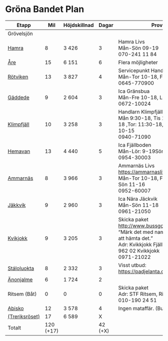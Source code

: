 # Gröna Bandet Plan



| Etapp                                                        | Mil       | Höjdskillnad | Dagar   | Proviantering                                                | Kml                                              | Gpx                                              |
| ------------------------------------------------------------ | --------- | ------------ | ------- | ------------------------------------------------------------ | ------------------------------------------------ | ------------------------------------------------ |
| Grövelsjön                                                   |           |              |         |                                                              |                                                  |                                                  |
| [Hamra](https://www.gaiagps.com/map/?loc=8.7/12.0413/62.3384&pubLink=wFQMgLunSAAnA75nwHCRLRhJ&trackId=566247c5-e825-4c16-a37d-b71c3cdf6c65) | 8         | 3 426        | 3       | Hamra Livs<br />Mån-Sön 09-19 <br />070-241 11 84            | [download kml](./kmls/etapp-1-grovelsjon-hamra.kml)       | [gpx](./gpxs/etapp-1-grovelsjon-hamra.gpx)       |
| [Åre](https://www.gaiagps.com/map/?loc=8.7/12.4826/62.3487&pubLink=BGfs8nMcgFnxVDENe9c68IqE&trackId=70fd4db8-a2e7-4dfe-b550-d915210fca60) | 15        | 6 151        | 6       | Flera möjligheter                                            | [kml](./kmls/etapp-2-hamra-are.kml)              | [gpx](./gpxs/etapp-2-hamra-are.gpx)              |
| [Rötviken](https://www.gaiagps.com/map/?loc=8.3/13.2318/63.6800&pubLink=4Oi1wUXK9juDXVCOe9nSwcJY&trackId=99237973-961f-4c9a-b5d9-7f488256a3f3) | 13        | 3 827        | 4       | Servicepunkt Handlarn<br />Mån-Tor 10-18, Fre 10-19, Lör 10-14<br />0645-770900 | [kml](./kmls/etapp-3-are-rotviken.kml)           | [gpx](./gpxs/etapp-3-are-rotviken.gpx)           |
| [Gäddede](https://www.gaiagps.com/map/?loc=8.3/13.2318/63.6800&pubLink=wyw7Mim5o20Dt0EHgb04YTQc&trackId=1520f385-04fc-4408-944f-07bd31d471e0) | 9         | 2 604        | 3       | Ica Gränsbua<br />Mån-Fre 10-18, Lör 10-16<br />0672-10024   | [kml](./kmls/etapp-4-rotviken-gaddede.kml)       | [gpx](./gpxs/etapp-4-rotviken-gaddede.gpx)       |
| [Klimpfjäll](https://www.gaiagps.com/map/?loc=8.3/14.0761/64.7793&pubLink=nIIXRK1ySiRQZ9Y7miuqA8GB&trackId=bf9d9234-aae2-487c-83d4-9822114cd34f) | 10        | 3 258        | 3       | Handlarn Klimpfjäll<br />Mån 9:30-18, Tis 11:30-18, Ons: 9:30-18 ,Tor: 11:30-18, Fre: 9:30-18, Lör: 10-15<br />0940-71090 | [kml](./kmls/etapp-5-gaddede-klimpfjall.kml)     | [gpx](./gpxs/etapp-5-gaddede-klimpfjall.gpx)     |
| [Hemavan](https://www.gaiagps.com/map/?loc=8.3/14.0761/64.7793&pubLink=flSSKvlb4X18tIC3o5YgGQvr&trackId=17e73152-cd57-4f9d-b48b-1d23a5190d5c) | 13        | 4 440        | 5       | Ica Fjällboden<br />Mån-Lör: 9-19Sön: 10-19<br />0954-30003  | [kml](./kmls/etapp-6-klimpfjall-hemavan.kml)     | [gpx](./gpxs/etapp-6-klimpfjall-hemavan.gpx)     |
| [Ammarnäs](https://www.gaiagps.com/map/?loc=8.3/14.0761/64.7793&pubLink=flSSKvlb4X18tIC3o5YgGQvr&trackId=17e73152-cd57-4f9d-b48b-1d23a5190d5c) | 8         | 3 966        | 3       | Ammarnäs Livs<br />https://ammarnaslivs.se/<br />Mån-Tor 10-18, Fre 10-20, Lör 09-15, Sön 11-16<br />0952-60007 | [kml](./kmls/etapp-7-hemavan-ammarnas.kml)       | [gpx](./gpxs/etapp-7-hemavan-ammarnas.gpx)       |
| [Jäkkvik](https://www.gaiagps.com/map/?loc=9.6/15.4938/65.9030&pubLink=zmfHAA8aNzDtcsSPEvyHHK7e&trackId=791e5ec2-0f7b-43df-ae29-e8ae1ee20860) | 9         | 2 960        | 3       | Ica Nära Jäckvik<br />Mån-Sön 11-18<br />0961-21050          | [kml](./kmls/etapp-8-ammarnas-jakkvik.kml)       | [gpx](./gpxs/etapp-8-ammarnas-jakkvik.gpx)       |
| [Kvikjokk](https://www.gaiagps.com/map/?loc=8.2/16.9162/66.6674&pubLink=KZjcxScWiidMF5DzkFLXp2d6&trackId=f5be3050-d79e-4fe0-8d4b-562ddb546c95) | 9         | 3 205        | 3       | Skicka paket<br />http://www.bussgods.se/<br />“Märk det med namn och när du beräknar att hämta det.”<br />Adr: Kvikkjokk Fjällstation, Storvägen 19, 962 02 Kvikkjokk<br />0971-21022 | [kml](./kmls/etapp-9-jakkvik-kvikkjokk.kml)      | [gpx](./gpxs/etapp-9-jakkvik-kvikkjokk.gpx)      |
| [Stáloluokta](https://www.gaiagps.com/map/?loc=8.2/16.9162/66.6674&pubLink=KZjcxScWiidMF5DzkFLXp2d6&trackId=f5be3050-d79e-4fe0-8d4b-562ddb546c95) | 8         | 2 332        | 3       | Visst utbud: https://padjelanta.com/stugor/staloluokta/      | [kml](./kmls/etapp-10-kvikkjokk-staloluokta.kml) | [gpx](./gpxs/etapp-10-kvikkjokk-staloluokta.gpx) |
| [Änonjalme](https://www.gaiagps.com/map/?loc=9.0/16.7741/67.4823&pubLink=7afJFqFIWLMF0Jmc2Jt1b1Rz&trackId=7918d459-b481-4cc5-a63d-e0e9603e7d85) | 6         | 1 724        | 2       |                                                              | [kml](./kmls/etapp-11-staloluokta-anonjalme.kml) | [gpx](./gpxs/etapp-11-staloluokta-anonjalme.gpx) |
| Ritsem (Båt)                                                 | 0         | 0            | 0       | Skicka paket <br />Adr: STF Ritsem, Ritsem 4, 982 99 Ritsem <br />010-190 24 51 |                                                  |                                                  |
| [Abisko](https://www.gaiagps.com/map/?loc=9.0/16.7741/67.4823&pubLink=c4FHzirPoMaVX0ulAnYfcp4S&trackId=d66ed6de-3c5a-4cba-bf07-c9395a6797dc) | 12        | 3 578        | 4       | Ingen mataffär. (Buss till Riksgränsen)                      | [kml](./kmls/etapp-12-ritsem-abisko.kml)         | [gpx](./gpxs/etapp-12-ritsem-abisko.gpx)         |
| [(Treriksröset)](https://www.gaiagps.com/map/?loc=7.8/18.9967/68.7054&pubLink=CtNbmrlpOf1OPRAyefdWJ59i&trackId=533316ce-b581-4029-82f3-74531da3880b) | 17        | 6 589        | X       |                                                              | [kml](./kmls/etapp-13-abisko-treriksroset.kml)   | [gpx](./gpxs/etapp-13-abisko-treriksroset.gpx)   |
| Totalt                                                       | 120 (+17) |              | 42 (+X) |                                                              |                                                  |                                                  |

